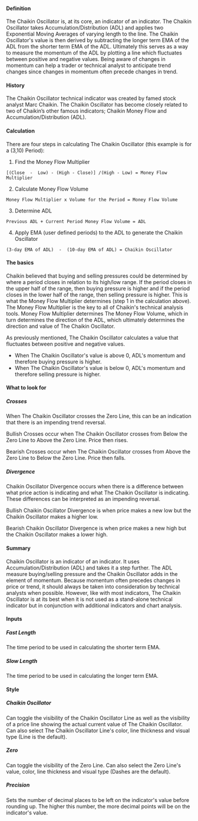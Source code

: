 #### Definition

The Chaikin Oscillator is, at its core, an indicator of an indicator. The Chaikin Oscillator takes Accumulation/Distribution (ADL) and applies two Exponential Moving Averages of varying length to the line. The Chaikin Oscillator's value is then derived by subtracting the longer term EMA of the ADL from the shorter term EMA of the ADL. Ultimately this serves as a way to measure the momentum of the ADL by plotting a line which fluctuates between positive and negative values. Being aware of changes in momentum can help a trader or technical analyst to anticipate trend changes since changes in momentum often precede changes in trend.

#### History

The Chaikin Oscillator technical indicator was created by famed stock analyst Marc Chaikin. The Chaikin Oscillator has become closely related to two of Chaikin’s other famous indicators; Chaikin Money Flow and Accumulation/Distribution (ADL).

#### Calculation

There are four steps in calculating The Chaikin Oscillator (this example is for a (3,10) Period):  
1. Find the Money Flow Multiplier

```
[(Close  -  Low) - (High - Close)] /(High - Low) = Money Flow Multiplier
```

2. Calculate Money Flow Volume

```
Money Flow Multiplier x Volume for the Period = Money Flow Volume
```

3. Determine ADL

```
Previous ADL + Current Period Money Flow Volume = ADL
```

4. Apply EMA (user defined periods) to the ADL to generate the Chaikin Oscillator

```
(3-day EMA of ADL)  -  (10-day EMA of ADL) = Chaikin Oscillator
```

#### The basics

Chaikin believed that buying and selling pressures could be determined by where a period closes in relation to its high/low range. If the period closes in the upper half of the range, then buying pressure is higher and if the period closes in the lower half of the range, then selling pressure is higher. This is what the Money Flow Multiplier determines (step 1 in the calculation above). The Money Flow Multiplier is the key to all of Chaikin's technical analysis tools. Money Flow Multiplier determines The Money Flow Volume, which in turn determines the direction of the ADL, which ultimately determines the direction and value of The Chaikin Oscillator.

As previously mentioned, The Chaikin Oscillator calculates a value that fluctuates between positive and negative values.

* When The Chaikin Oscillator's value is above 0, ADL's momentum and therefore buying pressure is higher.
* When The Chaikin Oscillator's value is below 0, ADL's momentum and therefore selling pressure is higher.

#### What to look for

##### Crosses

When The Chaikin Oscillator crosses the Zero Line, this can be an indication that there is an impending trend reversal.

Bullish Crosses occur when The Chaikin Oscillator crosses from Below the Zero Line to Above the Zero Line. Price then rises.

Bearish Crosses occur when The Chaikin Oscillator crosses from Above the Zero Line to Below the Zero Line. Price then falls.

##### Divergence

Chaikin Oscillator Divergence occurs when there is a difference between what price action is indicating and what The Chaikin Oscillator is indicating. These differences can be interpreted as an impending reversal.

Bullish Chaikin Oscillator Divergence is when price makes a new low but the Chaikin Oscillator makes a higher low.

Bearish Chaikin Oscillator Divergence is when price makes a new high but the Chaikin Oscillator makes a lower high.

#### Summary

Chaikin Oscillator is an indicator of an indicator. It uses Accumulation/Distribution (ADL) and takes it a step further. The ADL measure buying/selling pressure and the Chaikin Oscillator adds in the element of momentum. Because momentum often precedes changes in price or trend, it should always be taken into consideration by technical analysts when possible. However, like with most indicators, The Chaikin Oscillator is at its best when it is not used as a stand-alone technical indicator but in conjunction with additional indicators and chart analysis.

#### Inputs

##### Fast Length

The time period to be used in calculating the shorter term EMA.

##### Slow Length

The time period to be used in calculating the longer term EMA.

#### Style

##### Chaikin Oscillator

Can toggle the visibility of the Chaikin Oscillator Line as well as the visibility of a price line showing the actual current value of The Chaikin Oscillator. Can also select The Chaikin Oscillator Line's color, line thickness and visual type (Line is the default).

##### Zero

Can toggle the visibility of the Zero Line. Can also select the Zero Line's value, color, line thickness and visual type (Dashes are the default).

##### Precision

Sets the number of decimal places to be left on the indicator's value before rounding up. The higher this number, the more decimal points will be on the indicator's value.